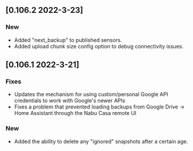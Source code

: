 ## [0.106.2 2022-3-23]
### New
* Added "next_backup" to published sensors.
* Added upload chunk size config option to debug connectivity issues. 


## [0.106.1 2022-3-21]
### Fixes
* Updates the mechanism for using custom/personal Google API credentials to work with Google's newer APIs
* Fixes a problem that prevented loading backups from Google Drive -> Home Assistant through the Nabu Casa remote UI

### New
* Added the ability to delete any "ignored" snapshots after a certain age.
